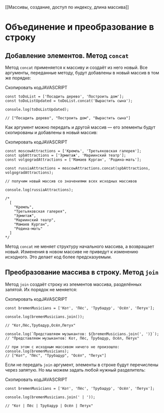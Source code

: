 
[[Массивы, создание, доступ по индексу, длина массива]]

# Объединение и преобразование в строку

## Добавление элементов. Метод `concat`

Метод `concat` применяется к массиву и создаёт из него новый. Все аргументы, переданные методу, будут добавлены в новый массив в том же порядке:

Скопировать кодJAVASCRIPT

```
const toDoList = ['Посадить дерево', 'Построить дом'];
const toDoListUpdated = toDoList.concat('Вырастить сына');

console.log(toDoListUpdated);

// ["Посадить дерево", "Построить дом", "Вырастить сына"] 
```

Как аргумент можно передать и другой массив — его элементы будут скопированы и добавлены в новый массив:

Скопировать кодJAVASCRIPT

```
const moscowAttractions = ['Кремль', 'Третьяковская галерея'];
const spbAttractions = ['Эрмитаж', 'Мариинский театр'];
const volgogradAttractions = ['Мамаев Курган', 'Родина-мать'];

const russiaAttractions = moscowAttractions.concat(spbAttractions, volgogradAttractions);

// получим новый массив со значениями всех исходных массивов

console.log(russiaAttractions);

/*
  [
    "Кремль",
    "Третьяковская галерея",
    "Эрмитаж",
    "Мариинский театр",
    "Мамаев Курган",
    "Родина-мать"
  ]
*/ 
```

Метод `concat` не меняет структуру начального массива, а возвращает новый. Изменения в новом массиве не приведут к изменению исходного. Это делает код более предсказуемым.

## Преобразование массива в строку. Метод `join`

Метод `join` создаёт строку из элементов массива, разделённых запятой. Их порядок не меняется:

Скопировать кодJAVASCRIPT

```
const bremenMusicians = ['Кот', 'Пёс', 'Трубадур', 'Осёл', 'Петух'];

console.log(bremenMusicians.join());

// "Кот,Пёс,Трубадур,Осёл,Петух"

console.log(`Представляем музыкантов: ${bremenMusicians.join(', ')}`);
// "Представляем музыкантов: Кот, Пёс, Трубадур, Осёл, Петух"

// при этом с исходным массивом ничего не произошло:
console.log(bremenMusicians);
// ["Кот", "Пёс", "Трубадур", "Осёл", "Петух"] 
```

Если не передать `join` аргумент, элементы в строке будут перечислены через запятую. Но мы можем задать любой нужный разделитель:

Скопировать кодJAVASCRIPT

```
const bremenMusicians = ['Кот', 'Пёс', 'Трубадур', 'Осёл', 'Петух'];

console.log(bremenMusicians.join(' | '));

// "Кот | Пёс | Трубадур | Осёл | Петух" 
```